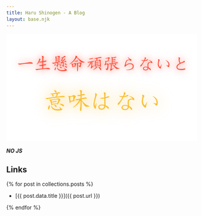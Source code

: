 ```yaml
---
title: Haru Shinogen - A Blog
layout: base.njk
---
```


![](./images/isshoukenmei-transparent.png)

***NO JS***

## Links

{% for post in collections.posts %}

- [{{ post.data.title }}]({{ post.url }})

{% endfor %}

